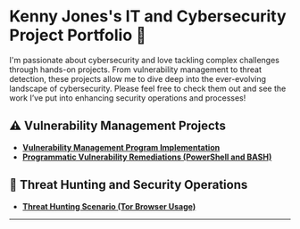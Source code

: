# Kenny Jones</a>'s IT and Cybersecurity Project Portfolio 🔐

I'm passionate about cybersecurity and love tackling complex challenges through hands-on projects. From vulnerability management to threat detection, these projects allow me to dive deep into the ever-evolving landscape of cybersecurity. Please feel free to check them out and see the work I’ve put into enhancing security operations and processes!


## ⚠️ Vulnerability Management Projects

- **[Vulnerability Management Program Implementation](https://github.com/KennyjonesSec-Ops/Vulnerability-Management-Program)**
- **[Programmatic Vulnerability Remediations (PowerShell and BASH)](https://github.com/KennyjonesSec-Ops/programmatic-vulnerability-remediations/tree/main)**

## 🚨 Threat Hunting and Security Operations

- **[Threat Hunting Scenario (Tor Browser Usage)](https://github.com/KennyjonesSec-Ops/threat-hunting-scenario-tor-)**

<hr/>
